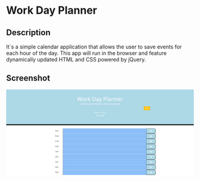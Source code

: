 # Work Day Planner

## Description 
It`s a simple calendar application that allows the user to save events for each hour of the day. This app will run in the browser and feature dynamically updated HTML and CSS powered by jQuery.

## Screenshot

![screenshot 1](./assets/images/screenshot1.png)

